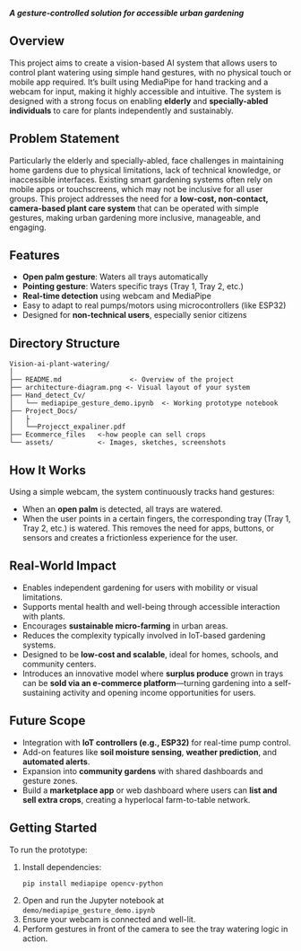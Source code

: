 **_A gesture-controlled solution for accessible urban gardening_**

## Overview
This project aims to create a vision-based AI system that allows users to control plant watering using simple hand gestures, with no physical touch or mobile app required. It’s built using MediaPipe for hand tracking and a webcam for input, making it highly accessible and intuitive. The system is designed with a strong focus on enabling **elderly** and **specially-abled individuals** to care for plants independently and sustainably.

## Problem Statement
Particularly the elderly and specially-abled, face challenges in maintaining home gardens due to physical limitations, lack of technical knowledge, or inaccessible interfaces. Existing smart gardening systems often rely on mobile apps or touchscreens, which may not be inclusive for all user groups.
This project addresses the need for a **low-cost, non-contact, camera-based plant care system** that can be operated with simple gestures, making urban gardening more inclusive, manageable, and engaging.

## Features
- **Open palm gesture**: Waters all trays automatically
- **Pointing gesture**: Waters specific trays (Tray 1, Tray 2, etc.)
- **Real-time detection** using webcam and MediaPipe
- Easy to adapt to real pumps/motors using microcontrollers (like ESP32)
- Designed for **non-technical users**, especially senior citizens

## Directory Structure

```
Vision-ai-plant-watering/
│
├── README.md                 <- Overview of the project
├── architecture-diagram.png <- Visual layout of your system
├── Hand_detect_Cv/
│   └── mediapipe_gesture_demo.ipynb  <- Working prototype notebook
├── Project_Docs/
│   ├
│   └──Projecct_expaliner.pdf
├── Ecommerce_files   <-how people can sell crops
└── assets/           <- Images, sketches, screenshots
```

## How It Works
Using a simple webcam, the system continuously tracks hand gestures:
- When an **open palm** is detected, all trays are watered.
- When the user points in a certain fingers, the corresponding tray (Tray 1, Tray 2, etc.) is watered.
This removes the need for apps, buttons, or sensors and creates a frictionless experience for the user.

## Real-World Impact
- Enables independent gardening for users with mobility or visual limitations.
- Supports mental health and well-being through accessible interaction with plants.
- Encourages **sustainable micro-farming** in urban areas.
- Reduces the complexity typically involved in IoT-based gardening systems.
- Designed to be **low-cost and scalable**, ideal for homes, schools, and community centers.
- Introduces an innovative model where **surplus produce** grown in trays can be **sold via an e-commerce platform**—turning gardening into a self-sustaining activity and opening income opportunities for users.

## Future Scope
- Integration with **IoT controllers (e.g., ESP32)** for real-time pump control.
- Add-on features like **soil moisture sensing**, **weather prediction**, and **automated alerts**.
- Expansion into **community gardens** with shared dashboards and gesture zones.
- Build a **marketplace app** or web dashboard where users can **list and sell extra crops**, creating a hyperlocal farm-to-table network.

## Getting Started
To run the prototype:
1. Install dependencies:
   ```bash
   pip install mediapipe opencv-python
   ```
2. Open and run the Jupyter notebook at `demo/mediapipe_gesture_demo.ipynb`
3. Ensure your webcam is connected and well-lit.
4. Perform gestures in front of the camera to see the tray watering logic in action.

